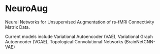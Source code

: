 # NeuroAug
Neural Networks for Unsupervised Augmentation of rs-fMRI Connectivity Matrix Data.

Current models include Variational Autoencoder (VAE), Variational Graph Autoencoder (VGAE), Topological Convolutional Networks (BrainNetCNN-VAE)
